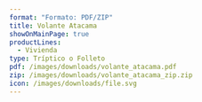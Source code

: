 ```yaml
---
format: "Formato: PDF/ZIP"
title: Volante Atacama
showOnMainPage: true
productLines:
  - Vivienda
type: Tríptico o Folleto
pdf: /images/downloads/volante_atacama.pdf
zip: /images/downloads/volante_atacama_zip.zip
icon: /images/downloads/file.svg
---
```

